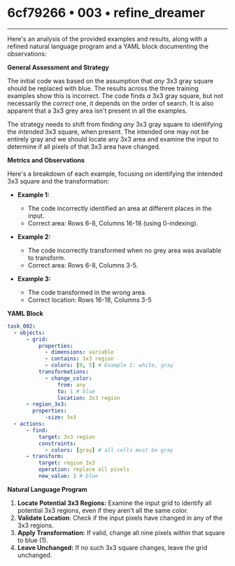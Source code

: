 # 6cf79266 • 003 • refine_dreamer

---
Here's an analysis of the provided examples and results, along with a refined natural language program and a YAML block documenting the observations:

**General Assessment and Strategy**

The initial code was based on the assumption that *any* 3x3 gray square should be replaced with blue. The results across the three training examples show this is incorrect. The code finds *a* 3x3 gray square, but not necessarily the *correct* one, it depends on the order of search. It is also apparent that a 3x3 grey area isn't present in all the examples.

The strategy needs to shift from finding *any* 3x3 gray square to identifying the *intended* 3x3 square, when present. The intended one may not be entirely gray and we should locate any 3x3 area and examine the input to determine if all pixels of that 3x3 area have changed.

**Metrics and Observations**

Here's a breakdown of each example, focusing on identifying the intended 3x3 square and the transformation:

*   **Example 1:**
    *   The code incorrectly identified an area at different places in the input.
    *   Correct area: Rows 6-8, Columns 16-18 (using 0-indexing).

*   **Example 2:**
    *   The code incorrectly transformed when no grey area was available to transform.
    *   Correct area: Rows 6-8, Columns 3-5.

*   **Example 3:**
    *   The code transformed in the wrong area.
    *   Correct location: Rows 16-18, Columns 3-5

**YAML Block**

```yaml
task_002:
  - objects:
      - grid:
          properties:
            - dimensions: variable
            - contains: 3x3 region
            - colors: [0, 5] # Example 1: white, gray
          transformations:
            - change_color:
                from: any
                to: 1 # blue
                location: 3x3 region
      - region_3x3:
        properties:
            -size: 3x3
  - actions:
      - find:
          target: 3x3 region
          constraints:
            - colors: [gray] # all cells must be gray
      - transform:
          target: region_3x3
          operation: replace all pixels
          new_value: 1 # blue
```

**Natural Language Program**

1.  **Locate Potential 3x3 Regions:** Examine the input grid to identify all potential 3x3 regions, even if they aren't all the same color.
2.  **Validate Location**: Check if the input pixels have changed in any of the 3x3 regions.
3.  **Apply Transformation:** If valid, change all nine pixels within that square to blue (1).
4. **Leave Unchanged:** If no such 3x3 square changes, leave the grid unchanged.


